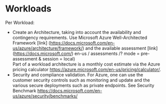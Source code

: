 # Workloads

Per Workload:
* Create an Architecture, taking into account the availability and contingency requirements. Use Microsoft Azure Well-Architected Framework [link] (https://docs.microsoft.com/en-us/azure/architecture/framework/) and the available assessment [link] (https://docs.microsoft.com/) en-us / assessments /? mode = pre-assessment & session = local)
   <br>
   Part of a workload architecture is a monthly cost estimate via the Azure pricing calculator https://azure.microsoft.com/en-us/pricing/calculator/.
* Security and compliance validation. For Azure, one can use the customer security controls such as monitoring and update and the various secure deployments such as private endpoints. See Security Benchmark https://docs.microsoft.com/en-us/azure/security/benchmarks/